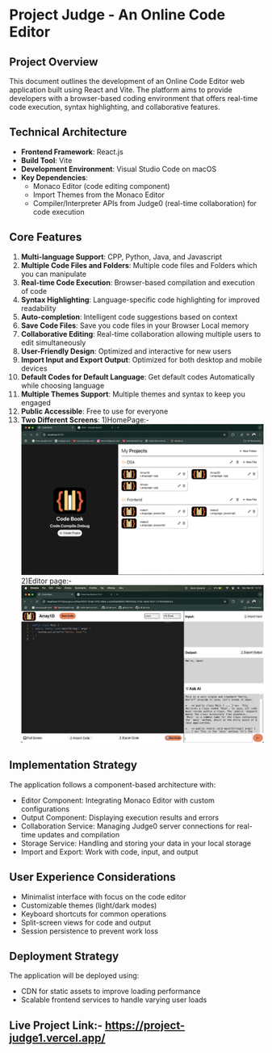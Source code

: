 # Project Judge - An Online Code Editor

## Project Overview
This document outlines the development of an Online Code Editor web application built using React and Vite. The platform aims to provide developers with a browser-based coding environment that offers real-time code execution, syntax highlighting, and collaborative features.

## Technical Architecture
- **Frontend Framework**: React.js
- **Build Tool**: Vite
- **Development Environment**: Visual Studio Code on macOS
- **Key Dependencies**:
  - Monaco Editor (code editing component)
  - Import Themes from the Monaco Editor
  - Compiler/Interpreter APIs from Judge0 (real-time collaboration) for code execution

## Core Features
1. **Multi-language Support**: CPP, Python, Java, and Javascript
2. **Multiple Code Files and Folders**: Multiple code files and Folders which you can manipulate
3. **Real-time Code Execution**: Browser-based compilation and execution of code
4. **Syntax Highlighting**: Language-specific code highlighting for improved readability
5. **Auto-completion**: Intelligent code suggestions based on context
6. **Save Code Files**: Save you code files in your Browser Local memory
7. **Collaborative Editing**: Real-time collaboration allowing multiple users to edit simultaneously
8. **User-Friendly Design**: Optimized and interactive for new users
9. **Import Input and Export Output**: Optimized for both desktop and mobile devices
10. **Default Codes for Default Language**: Get default codes Automatically while choosing language
11. **Multiple Themes Support**: Multiple themes and syntax to keep you engaged
12. **Public Accessible**: Free to use for everyone
13. **Two Different Screens**: 1)HomePage:- ![alt text](image.png) 2)Editor page:- ![alt text](image-1.png)

## Implementation Strategy
The application follows a component-based architecture with:
- Editor Component: Integrating Monaco Editor with custom configurations
- Output Component: Displaying execution results and errors
- Collaboration Service: Managing Judge0 server connections for real-time updates and compilation
- Storage Service: Handling and storing your data in your local storage 
- Import and Export: Work with code, input, and output

## User Experience Considerations
- Minimalist interface with focus on the code editor
- Customizable themes (light/dark modes)
- Keyboard shortcuts for common operations
- Split-screen views for code and output
- Session persistence to prevent work loss

## Deployment Strategy
The application will be deployed using:
- CDN for static assets to improve loading performance
- Scalable frontend services to handle varying user loads

## Live Project Link:- https://project-judge1.vercel.app/

